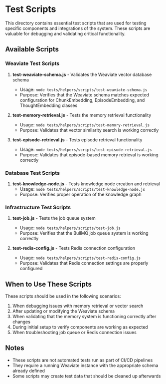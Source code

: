 # Test Scripts

This directory contains essential test scripts that are used for testing specific components and integrations of the system. These scripts are valuable for debugging and validating critical functionality.

## Available Scripts

### Weaviate Test Scripts

1. **test-weaviate-schema.js** - Validates the Weaviate vector database schema
   - Usage: `node tests/helpers/scripts/test-weaviate-schema.js`
   - Purpose: Verifies that the Weaviate schema matches expected configuration for ChunkEmbedding, EpisodeEmbedding, and ThoughtEmbedding classes

2. **test-memory-retrieval.js** - Tests the memory retrieval functionality
   - Usage: `node tests/helpers/scripts/test-memory-retrieval.js`
   - Purpose: Validates that vector similarity search is working correctly

3. **test-episode-retrieval.js** - Tests episode retrieval functionality
   - Usage: `node tests/helpers/scripts/test-episode-retrieval.js`
   - Purpose: Validates that episode-based memory retrieval is working correctly

### Database Test Scripts

1. **test-knowledge-node.js** - Tests knowledge node creation and retrieval
   - Usage: `node tests/helpers/scripts/test-knowledge-node.js`
   - Purpose: Verifies proper operation of the knowledge graph

### Infrastructure Test Scripts

1. **test-job.js** - Tests the job queue system
   - Usage: `node tests/helpers/scripts/test-job.js`
   - Purpose: Verifies that the BullMQ job queue system is working correctly

2. **test-redis-config.js** - Tests Redis connection configuration
   - Usage: `node tests/helpers/scripts/test-redis-config.js`
   - Purpose: Validates that Redis connection settings are properly configured

## When to Use These Scripts

These scripts should be used in the following scenarios:

1. When debugging issues with memory retrieval or vector search
2. After updating or modifying the Weaviate schema
3. When validating that the memory system is functioning correctly after changes
4. During initial setup to verify components are working as expected
5. When troubleshooting job queue or Redis connection issues

## Notes

- These scripts are not automated tests run as part of CI/CD pipelines
- They require a running Weaviate instance with the appropriate schema already defined
- Some scripts may create test data that should be cleaned up afterwards 